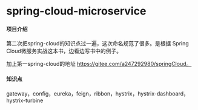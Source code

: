 # spring-cloud-microservice

#### 项目介绍
第二次把spring-cloud的知识点过一遍，这次命名规范了很多。是根据 Spring Cloud微服务实战这本书，边看边写书中的例子。

加上第一spring-cloud的地址 https://gitee.com/a247292980/springCloud。


#### 知识点
gateway，config，eureka，feign，ribbon，hystrix，hystrix-dashboard，hystrix-turbine

